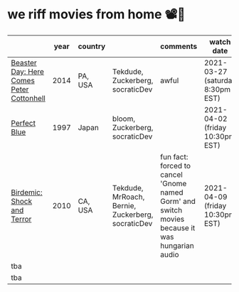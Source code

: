 # we riff movies from home 📽️🍿

|                                                                                   | year | country |                                  | comments | watch date                       |     |     |     |     |     |     |
| --------------------------------------------------------------------------------- | ---- | ------- | -------------------------------- | -------- | -------------------------------- | --- | --- | --- | --- | --- | --- |
| [Beaster Day: Here Comes Peter Cottonhell](https://www.imdb.com/title/tt4065066/) | 2014 | PA, USA | Tekdude, Zuckerberg, socraticDev | awful    | 2021-03-27 (saturday 8:30pm EST) |     |     |     |     |     |     |
| [Perfect Blue](https://www.imdb.com/title/tt0156887/)| 1997 | Japan   | bloom, Zuckerberg, socraticDev   |          | 2021-04-02 (friday 10:30pm EST)  |     |     |     |     |     |     |
| [Birdemic: Shock and Terror](https://www.imdb.com/title/tt1316037/)  | 2010  |   CA, USA  | Tekdude, MrRoach, Bernie, Zuckerberg, socraticDev| fun fact: forced to cancel 'Gnome named Gorm' and switch movies because it was hungarian audio | 2021-04-09 (friday 10:30pm EST)                         |     |     |     |     |     |     |
| tba                                                                               |      |         |                                  |          |                                  |     |     |     |     |     |     |
| tba                                                                               |      |         |                                  |          |                                  |     |     |     |     |     |     |
